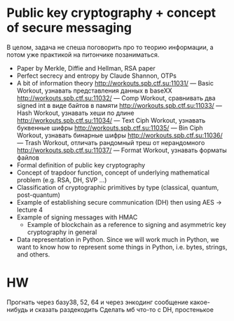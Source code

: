 # Public key cryptography + concept of secure messaging

В целом, задача не спеша поговорить про то теорию информации, а потом уже 
практикой на питончике позаниматься.

- Paper by Merkle, Diffie and Hellman, RSA paper
- Perfect secrecy and entropy by Claude Shannon, OTPs
- A bit of information theory
    http://workouts.spb.ctf.su:11031/ — Basic Workout, узнавать представления данных в baseXX
    http://workouts.spb.ctf.su:11032/ — Comp Workout, сравнивать два signed int в виде байтов в памяти
    http://workouts.spb.ctf.su:11033/ — Hash Workout, узнавать хеши по длине
    http://workouts.spb.ctf.su:11034/ — Text Ciph Workout, узнавать буквенные шифры
    http://workouts.spb.ctf.su:11035/ — Bin Ciph Workout, узнавать бинарные шифры
    http://workouts.spb.ctf.su:11036/ — Trash Workout, отличать рандомный треш от нерандомного
    http://workouts.spb.ctf.su:11037/ — Format Workout, узнавать форматы файлов
- Formal definition of public key cryptography
- Concept of trapdoor function, concept of underlying mathematical problem (e.g. RSA, DH, SVP ...)
- Classification of cryptographic primitives by type (classical, quantum, post-quantum)
- Example of establishing secure communication (DH) then using AES -> lecture 4
- Example of signing messages with HMAC
    - Example of blockchain as a reference to signing and asymmetric key cryptography in general 
- Data representation in Python. Since we will work much in Python, we want to 
know how to represent some things in Python, i.e. bytes, strings, and others.

# HW
Прогнать через базу38, 52, 64 и через энкодинг сообщение какое-нибудь и сказать раздекодить
Сделать мб что-то с DH, простенькое